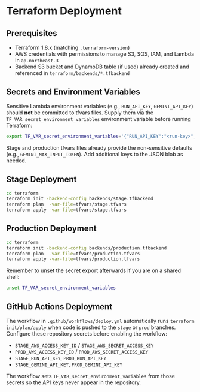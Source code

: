 # Terraform Deployment

## Prerequisites
- Terraform 1.8.x (matching `.terraform-version`)
- AWS credentials with permissions to manage S3, SQS, IAM, and Lambda in `ap-northeast-3`
- Backend S3 bucket and DynamoDB table (if used) already created and referenced in `terraform/backends/*.tfbackend`

## Secrets and Environment Variables
Sensitive Lambda environment variables (e.g., `RUN_API_KEY`, `GEMINI_API_KEY`) should **not** be committed to tfvars files. Supply them via the `TF_VAR_secret_environment_variables` environment variable before running Terraform:

```bash
export TF_VAR_secret_environment_variables='{"RUN_API_KEY":"<run-key>","GEMINI_API_KEY":"<gemini-key>"}'
```

Stage and production tfvars files already provide the non-sensitive defaults (e.g., `GEMINI_MAX_INPUT_TOKEN`). Add additional keys to the JSON blob as needed.

## Stage Deployment
```bash
cd terraform
terraform init -backend-config backends/stage.tfbackend
terraform plan  -var-file=tfvars/stage.tfvars
terraform apply -var-file=tfvars/stage.tfvars
```

## Production Deployment
```bash
cd terraform
terraform init -backend-config backends/production.tfbackend
terraform plan  -var-file=tfvars/production.tfvars
terraform apply -var-file=tfvars/production.tfvars
```

Remember to unset the secret export afterwards if you are on a shared shell:

```bash
unset TF_VAR_secret_environment_variables
```

## GitHub Actions Deployment

The workflow in `.github/workflows/deploy.yml` automatically runs `terraform init/plan/apply` when code is pushed to the `stage` or `prod` branches. Configure these repository secrets before enabling the workflow:

- `STAGE_AWS_ACCESS_KEY_ID` / `STAGE_AWS_SECRET_ACCESS_KEY`
- `PROD_AWS_ACCESS_KEY_ID` / `PROD_AWS_SECRET_ACCESS_KEY`
- `STAGE_RUN_API_KEY`, `PROD_RUN_API_KEY`
- `STAGE_GEMINI_API_KEY`, `PROD_GEMINI_API_KEY`

The workflow sets `TF_VAR_secret_environment_variables` from those secrets so the API keys never appear in the repository.

